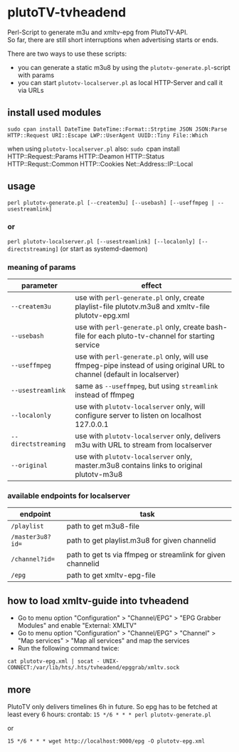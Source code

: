 # plutoTV-tvheadend
Perl-Script to generate m3u and xmltv-epg from PlutoTV-API.  
So far, there are still short interruptions when advertising starts or ends.  
      
There are two ways to use these scripts:
* you can generate a static m3u8 by using the `plutotv-generate.pl`-script with params 
* you can start `plutotv-localserver.pl` as local HTTP-Server and call it via URLs


## install used modules
`sudo cpan install DateTime DateTime::Format::Strptime JSON JSON:Parse HTTP::Request URI::Escape LWP::UserAgent UUID::Tiny File::Which`

when using `plutotv-localserver.pl` also:
`sudo `cpan install HTTP::Request::Params HTTP::Deamon HTTP::Status HTTP::Requst::Common HTTP::Cookies Net::Address::IP::Local


## usage
`perl plutotv-generate.pl [--createm3u] [--usebash] [--useffmpeg | --usestreamlink]`

### or
`perl plutotv-localserver.pl [--usestreamlink] [--localonly] [--directstreaming]` (or start as systemd-daemon)

### meaning of params
| parameter | effect |
|-|-|
| `--createm3u` | use with `perl-generate.pl` only, create playlist-file plutotv.m3u8 and xmltv-file plutotv-epg.xml |
| `--usebash` | use with `perl-generate.pl` only, create bash-file for each pluto-tv-channel for starting service |
| `--useffmpeg` | use with `perl-generate.pl` only, will use ffmpeg-pipe instead of using original URL to channel (default in localserver) |
| `--usestreamlink` | same as `--useffmpeg`, but using `streamlink` instead of ffmpeg |
| `--localonly` | use with `plutotv-localserver` only, will configure server to listen on localhost 127.0.0.1 |
| `--directstreaming` | use with `plutotv-localserver` only, delivers m3u with URL to stream from localserver |
| `--original` | use with `plutotv-localserver` only, master.m3u8 contains links to original plutotv-m3u8 | 

### available endpoints for localserver
|endpoint | task |
|-|-|
|`/playlist`|path to get m3u8-file|
|`/master3u8?id=`|path to get playlist.m3u8 for given channelid|
|`/channel?id=`|path to get ts via ffmpeg or streamlink for given channelid|
|`/epg`|path to get xmltv-epg-file|

## how to load xmltv-guide into tvheadend
* Go to menu option "Configuration" > "Channel/EPG" > "EPG Grabber Modules" and enable "External: XMLTV"
* Go to menu option "Configuration" > "Channel/EPG" > "Channel" > "Map services" > "Map all services" and map the services
* Run the following command twice:

`cat plutotv-epg.xml | socat - UNIX-CONNECT:/var/lib/hts/.hts/tvheadend/epggrab/xmltv.sock`


## more
PlutoTV only delivers timelines 6h in future. So epg has to be fetched at least every 6 hours:
crontab:
`15 */6 * * * perl plutotv-generate.pl`

or

`15 */6 * * * wget http://localhost:9000/epg -O plutotv-epg.xml`

